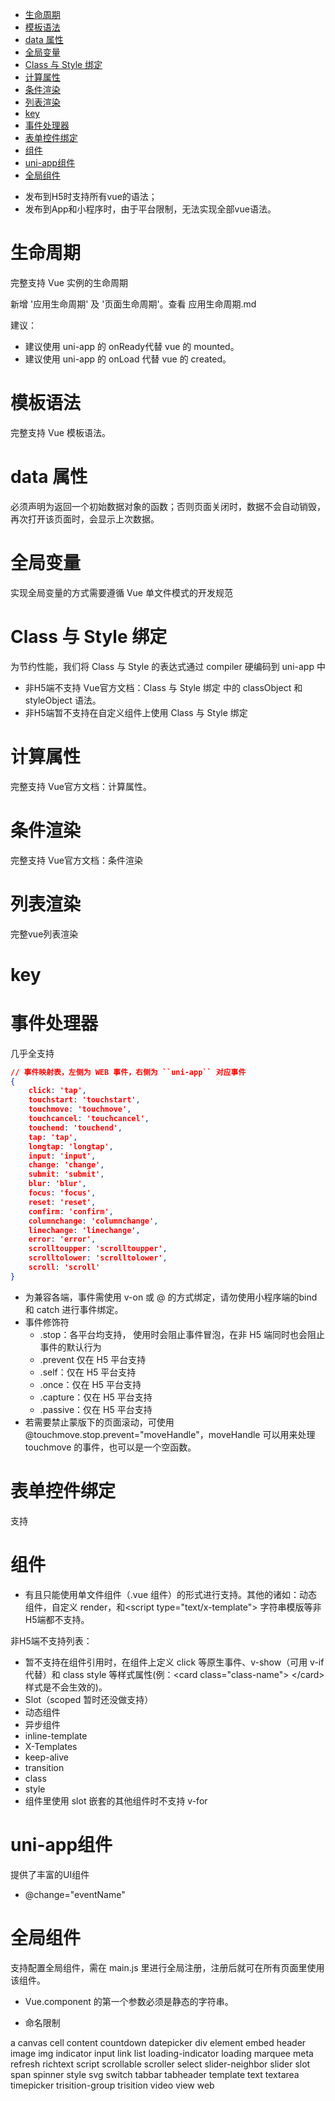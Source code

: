 <!-- TOC -->

- [生命周期](#生命周期)
- [模板语法](#模板语法)
- [data 属性](#data-属性)
- [全局变量](#全局变量)
- [Class 与 Style 绑定](#class-与-style-绑定)
- [计算属性](#计算属性)
- [条件渲染](#条件渲染)
- [列表渲染](#列表渲染)
- [key](#key)
- [事件处理器](#事件处理器)
- [表单控件绑定](#表单控件绑定)
- [组件](#组件)
- [uni-app组件](#uni-app组件)
- [全局组件](#全局组件)

<!-- /TOC -->

* 发布到H5时支持所有vue的语法；
* 发布到App和小程序时，由于平台限制，无法实现全部vue语法。

# 生命周期

完整支持 Vue 实例的生命周期

新增 '应用生命周期' 及 '页面生命周期'。查看 应用生命周期.md

建议：
* 建议使用 uni-app 的 onReady代替 vue 的 mounted。
* 建议使用 uni-app 的 onLoad 代替 vue 的 created。

# 模板语法

完整支持 Vue 模板语法。

# data 属性

必须声明为返回一个初始数据对象的函数；否则页面关闭时，数据不会自动销毁，再次打开该页面时，会显示上次数据。

# 全局变量

实现全局变量的方式需要遵循 Vue 单文件模式的开发规范

# Class 与 Style 绑定

为节约性能，我们将 Class 与 Style 的表达式通过 compiler 硬编码到 uni-app 中

* 非H5端不支持 Vue官方文档：Class 与 Style 绑定 中的 classObject 和 styleObject 语法。
* 非H5端暂不支持在自定义组件上使用 Class 与 Style 绑定

# 计算属性

完整支持 Vue官方文档：计算属性。

# 条件渲染

完整支持 Vue官方文档：条件渲染

# 列表渲染

完整vue列表渲染

# key

# 事件处理器

几乎全支持

```json
// 事件映射表，左侧为 WEB 事件，右侧为 ``uni-app`` 对应事件
{
    click: 'tap',
    touchstart: 'touchstart',
    touchmove: 'touchmove',
    touchcancel: 'touchcancel',
    touchend: 'touchend',
    tap: 'tap',
    longtap: 'longtap',
    input: 'input',
    change: 'change',
    submit: 'submit',
    blur: 'blur',
    focus: 'focus',
    reset: 'reset',
    confirm: 'confirm',
    columnchange: 'columnchange',
    linechange: 'linechange',
    error: 'error',
    scrolltoupper: 'scrolltoupper',
    scrolltolower: 'scrolltolower',
    scroll: 'scroll'
}
```

* 为兼容各端，事件需使用 v-on 或 @ 的方式绑定，请勿使用小程序端的bind 和 catch 进行事件绑定。
* 事件修饰符
    * .stop：各平台均支持， 使用时会阻止事件冒泡，在非 H5 端同时也会阻止事件的默认行为
    * .prevent 仅在 H5 平台支持
    * .self：仅在 H5 平台支持
    * .once：仅在 H5 平台支持
    * .capture：仅在 H5 平台支持
    * .passive：仅在 H5 平台支持
* 若需要禁止蒙版下的页面滚动，可使用 @touchmove.stop.prevent="moveHandle"，moveHandle 可以用来处理 touchmove 的事件，也可以是一个空函数。

# 表单控件绑定

支持

# 组件

* 有且只能使用单文件组件（.vue 组件）的形式进行支持。其他的诸如：动态组件，自定义 render，和\<script type="text/x-template"\> 字符串模版等非H5端都不支持。

非H5端不支持列表：

* 暂不支持在组件引用时，在组件上定义 click 等原生事件、v-show（可用 v-if 代替）和 class style 等样式属性(例：\<card class="class-name"\> \<\/card\> 样式是不会生效的)。
* Slot（scoped 暂时还没做支持）
* 动态组件
* 异步组件
* inline-template
* X-Templates
* keep-alive
* transition
* class
* style
* 组件里使用 slot 嵌套的其他组件时不支持 v-for

# uni-app组件

提供了丰富的UI组件 
* @change="eventName"

# 全局组件

支持配置全局组件，需在 main.js 里进行全局注册，注册后就可在所有页面里使用该组件。

* Vue.component 的第一个参数必须是静态的字符串。

* 命名限制

a
canvas
cell
content
countdown
datepicker
div
element
embed
header
image
img
indicator
input
link
list
loading-indicator
loading
marquee
meta
refresh
richtext
script
scrollable
scroller
select
slider-neighbor
slider
slot
span
spinner
style
svg
switch
tabbar
tabheader
template
text
textarea
timepicker
trisition-group
trisition
video
view
web
